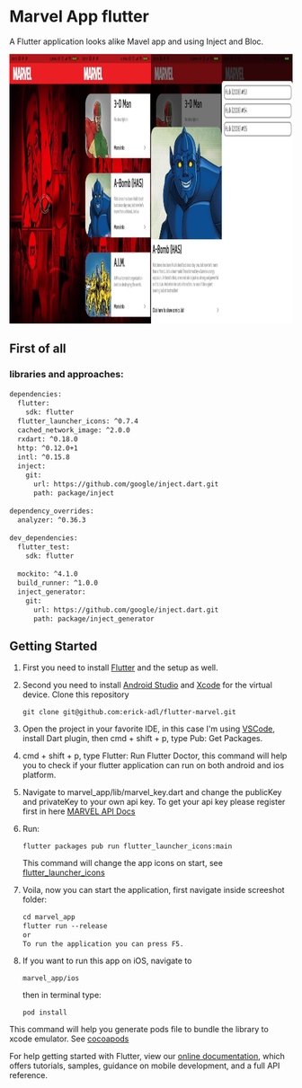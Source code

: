 # Marvel App flutter

A Flutter application looks alike Mavel app and using Inject and Bloc.

<img height="480px" src="https://github.com/erick-adl/marvel_app_flutter/blob/master/screenshot/5.jpg">

## First of all
### libraries and approaches:
```
dependencies:
  flutter:
    sdk: flutter
  flutter_launcher_icons: ^0.7.4
  cached_network_image: ^2.0.0
  rxdart: ^0.18.0
  http: ^0.12.0+1
  intl: ^0.15.8
  inject:
    git:
      url: https://github.com/google/inject.dart.git
      path: package/inject

dependency_overrides:
  analyzer: ^0.36.3

dev_dependencies:
  flutter_test:
    sdk: flutter

  mockito: ^4.1.0 
  build_runner: ^1.0.0
  inject_generator:
    git:
      url: https://github.com/google/inject.dart.git
      path: package/inject_generator
```


## Getting Started

1. First you need to install [Flutter](https://flutter.dev/docs/get-started/install) and the setup as well.
2. Second you need to install [Android Studio](https://developer.android.com/studio/install) and [Xcode](https://developer.apple.com/xcode/) for the virtual device.
    Clone this repository
    ```
    git clone git@github.com:erick-adl/flutter-marvel.git
    ```
3. Open the project in your favorite IDE, in this case I'm using [VSCode](https://code.visualstudio.com/), install Dart plugin, then 
    cmd + shift + p, type Pub: Get Packages.
4. cmd + shift + p, type Flutter: Run Flutter Doctor, this command will help you to check if your flutter application can run on both android and ios platform.
5. Navigate to marvel_app/lib/marvel_key.dart and change the publicKey and privateKey to your own api key. To get your api key please register first in here [MARVEL API Docs](https://developer.marvel.com/docs#!/public/getCreatorCollection_get_0)
6. Run: 
    ```
    flutter packages pub run flutter_launcher_icons:main
    ```
   This command will change the app icons on start, see [flutter_launcher_icons](https://pub.dartlang.org/packages/flutter_launcher_icons)
7. Voila, now you can start the application, first navigate inside screeshot folder:
    ```
    cd marvel_app
    flutter run --release
    or 
    To run the application you can press F5.

    ```

8. If you want to run this app on iOS, navigate to 
    ```
    marvel_app/ios
    ```
    then in terminal type: 
    ```
    pod install
    ```
This command will help you generate pods file to bundle the library to xcode emulator. See [cocoapods](https://cocoapods.org/)

For help getting started with Flutter, view our 
[online documentation](https://flutter.io/docs), which offers tutorials, 
samples, guidance on mobile development, and a full API reference.



